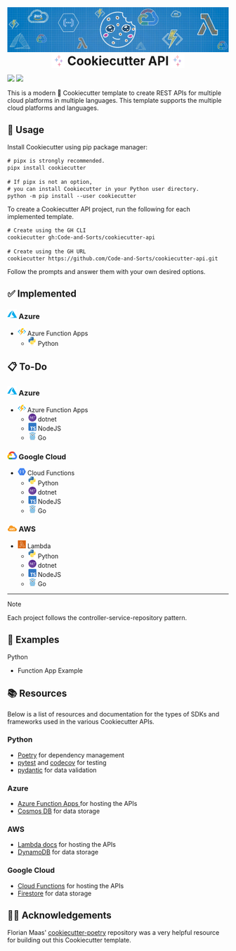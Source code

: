 <img src="./.docs/imgs/cookiecutter_api_header.jpg">

<div align="center">
  <img src="./.docs/imgs/stars.gif" width="32" style="vertical-align: middle;">
  <strong style="font-size: 2em; vertical-align: middle;">Cookiecutter API</strong>
  <img src="./.docs/imgs/stars.gif" width="32" style="vertical-align: middle;">
</div>

![](https://img.shields.io/github/actions/workflow/status/Code-and-Sorts/cookiecutter-api/build-pipeline.yml?branch=main&label=Build&style=for-the-badge)
![](https://img.shields.io/github/license/Code-and-Sorts/cookiecutter-api?label=License&style=for-the-badge)

This is a modern 🍪 Cookiecutter template to create REST APIs for multiple cloud platforms in multiple languages. This template supports the multiple cloud platforms and languages.

## 🧪 Usage

Install Cookiecutter using pip package manager:

```console
# pipx is strongly recommended.
pipx install cookiecutter

# If pipx is not an option,
# you can install Cookiecutter in your Python user directory.
python -m pip install --user cookiecutter
```

To create a Cookiecutter API project, run the following for each implemented template.

```console
# Create using the GH CLI
cookiecutter gh:Code-and-Sorts/cookiecutter-api

# Create using the GH URL
cookiecutter https://github.com/Code-and-Sorts/cookiecutter-api.git
```

Follow the prompts and answer them with your own desired options.

## ✅ Implemented

### <img src="./.docs/imgs/azure.svg" width="22"> Azure
- <img src="./.docs/imgs/function-app.svg" width="18"> Azure Function Apps
    - <img src="./.docs/imgs/python.svg" width="18"> Python

## 📋 To-Do

### <img src="./.docs/imgs/azure.svg" width="22"> Azure
- <img src="./.docs/imgs/function-app.svg" width="18"> Azure Function Apps
    - <img src="./.docs/imgs/dotnet.svg" width="18"> dotnet
    - <img src="./.docs/imgs/typescript.svg" width="18"> NodeJS
    - <img src="./.docs/imgs/golang.svg" width="18"> Go

### <img src="./.docs/imgs/google-cloud.svg" width="22"> Google Cloud
- <img src="./.docs/imgs/cloud-function.svg" width="18"> Cloud Functions
    - <img src="./.docs/imgs/python.svg" width="18"> Python
    - <img src="./.docs/imgs/dotnet.svg" width="18"> dotnet
    - <img src="./.docs/imgs/typescript.svg" width="18"> NodeJS
    - <img src="./.docs/imgs/golang.svg" width="18"> Go

### <img src="./.docs/imgs/aws.svg" width="22"> AWS
- <img src="./.docs/imgs/lambda.svg" width="18"> Lambda
    - <img src="./.docs/imgs/python.svg" width="18"> Python
    - <img src="./.docs/imgs/dotnet.svg" width="18"> dotnet
    - <img src="./.docs/imgs/typescript.svg" width="18"> NodeJS
    - <img src="./.docs/imgs/golang.svg" width="18"> Go

---
> [!NOTE]  
> Each project follows the controller-service-repository pattern.

## 🎯 Examples

Python
- Function App Example

## 📚 Resources

Below is a list of resources and documentation for the types of SDKs and frameworks used in the various Cookiecutter APIs.

### Python
- [Poetry](https://python-poetry.org/) for dependency management
- [pytest](https://docs.pytest.org/en/stable/) and [codecov](https://about.codecov.io/) for testing
- [pydantic](https://docs.pydantic.dev/latest/) for data validation

### Azure
- [Azure Function Apps ](https://learn.microsoft.com/en-us/azure/azure-functions/) for hosting the APIs
- [Cosmos DB](https://learn.microsoft.com/en-us/azure/cosmos-db/) for data storage

### AWS
- [Lambda docs](https://docs.aws.amazon.com/lambda/) for hosting the APIs
- [DynamoDB](https://docs.aws.amazon.com/amazondynamodb/latest/developerguide/GettingStartedDynamoDB.html) for data storage

### Google Cloud
- [Cloud Functions](https://cloud.google.com/functions/docs) for hosting the APIs
- [Firestore](https://cloud.google.com/firestore#documentation) for data storage

## 🙏🏻 Acknowledgements

Florian Maas' [cookiecutter-poetry](https://github.com/fpgmaas/cookiecutter-poetry) repository was a very helpful resource for building out this Cookiecutter template. 
